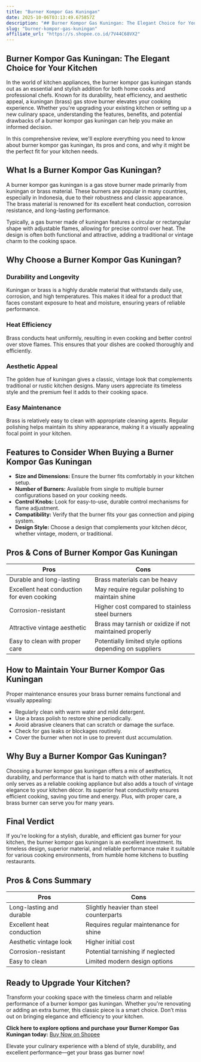 ```yaml
---
title: "Burner Kompor Gas Kuningan"
date: 2025-10-06T03:13:49.675857Z
description: "## Burner Kompor Gas Kuningan: The Elegant Choice for Your Kitchen..."
slug: "burner-kompor-gas-kuningan"
affiliate_url: "https://s.shopee.co.id/7V44C68VX2"
---
```

## Burner Kompor Gas Kuningan: The Elegant Choice for Your Kitchen

In the world of kitchen appliances, the burner kompor gas kuningan stands out as an essential and stylish addition for both home cooks and professional chefs. Known for its durability, heat efficiency, and aesthetic appeal, a kuningan (brass) gas stove burner elevates your cooking experience. Whether you're upgrading your existing kitchen or setting up a new culinary space, understanding the features, benefits, and potential drawbacks of a burner kompor gas kuningan can help you make an informed decision. 

In this comprehensive review, we'll explore everything you need to know about burner kompor gas kuningan, its pros and cons, and why it might be the perfect fit for your kitchen needs.

## What Is a Burner Kompor Gas Kuningan?

A burner kompor gas kuningan is a gas stove burner made primarily from kuningan or brass material. These burners are popular in many countries, especially in Indonesia, due to their robustness and classic appearance. The brass material is renowned for its excellent heat conduction, corrosion resistance, and long-lasting performance. 

Typically, a gas burner made of kuningan features a circular or rectangular shape with adjustable flames, allowing for precise control over heat. The design is often both functional and attractive, adding a traditional or vintage charm to the cooking space.

## Why Choose a Burner Kompor Gas Kuningan?

### Durability and Longevity

Kuningan or brass is a highly durable material that withstands daily use, corrosion, and high temperatures. This makes it ideal for a product that faces constant exposure to heat and moisture, ensuring years of reliable performance.

### Heat Efficiency

Brass conducts heat uniformly, resulting in even cooking and better control over stove flames. This ensures that your dishes are cooked thoroughly and efficiently.

### Aesthetic Appeal

The golden hue of kuningan gives a classic, vintage look that complements traditional or rustic kitchen designs. Many users appreciate its timeless style and the premium feel it adds to their cooking space.

### Easy Maintenance

Brass is relatively easy to clean with appropriate cleaning agents. Regular polishing helps maintain its shiny appearance, making it a visually appealing focal point in your kitchen.

## Features to Consider When Buying a Burner Kompor Gas Kuningan

- **Size and Dimensions:** Ensure the burner fits comfortably in your kitchen setup.
- **Number of Burners:** Available from single to multiple burner configurations based on your cooking needs.
- **Control Knobs:** Look for easy-to-use, durable control mechanisms for flame adjustment.
- **Compatibility:** Verify that the burner fits your gas connection and piping system.
- **Design Style:** Choose a design that complements your kitchen décor, whether vintage, modern, or traditional.

## Pros & Cons of Burner Kompor Gas Kuningan

| **Pros** | **Cons** |
|------------|------------|
| Durable and long-lasting | Brass materials can be heavy |
| Excellent heat conduction for even cooking | May require regular polishing to maintain shine |
| Corrosion-resistant | Higher cost compared to stainless steel burners |
| Attractive vintage aesthetic | Brass may tarnish or oxidize if not maintained properly |
| Easy to clean with proper care | Potentially limited style options depending on suppliers |

## How to Maintain Your Burner Kompor Gas Kuningan

Proper maintenance ensures your brass burner remains functional and visually appealing:

- Regularly clean with warm water and mild detergent.
- Use a brass polish to restore shine periodically.
- Avoid abrasive cleaners that can scratch or damage the surface.
- Check for gas leaks or blockages routinely.
- Cover the burner when not in use to prevent dust accumulation.

## Why Buy a Burner Kompor Gas Kuningan?

Choosing a burner kompor gas kuningan offers a mix of aesthetics, durability, and performance that is hard to match with other materials. It not only serves as a reliable cooking appliance but also adds a touch of vintage elegance to your kitchen décor. Its superior heat conductivity ensures efficient cooking, saving you time and energy. Plus, with proper care, a brass burner can serve you for many years.

## Final Verdict

If you're looking for a stylish, durable, and efficient gas burner for your kitchen, the burner kompor gas kuningan is an excellent investment. Its timeless design, superior material, and reliable performance make it suitable for various cooking environments, from humble home kitchens to bustling restaurants.

## Pros & Cons Summary

| **Pros** | **Cons** |
|------------|------------|
| Long-lasting and durable | Slightly heavier than steel counterparts |
| Excellent heat conduction | Requires regular maintenance for shine |
| Aesthetic vintage look | Higher initial cost |
| Corrosion-resistant | Potential tarnishing if neglected |
| Easy to clean | Limited modern design options |

## Ready to Upgrade Your Kitchen?

Transform your cooking space with the timeless charm and reliable performance of a burner kompor gas kuningan. Whether you're renovating or adding an extra burner, this classic piece is a smart choice. Don’t miss out on bringing elegance and efficiency to your kitchen.

**Click here to explore options and purchase your Burner Kompor Gas Kuningan today:** [Buy Now on Shopee](https://s.shopee.co.id/7V44C68VX2)

Elevate your culinary experience with a blend of style, durability, and excellent performance—get your brass gas burner now!